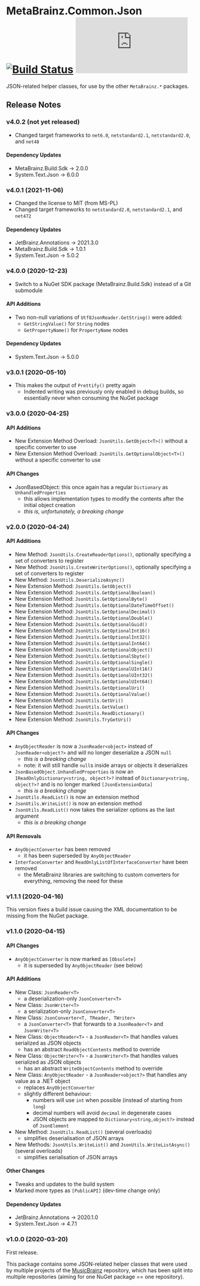 # MetaBrainz.Common.Json [![Build Status](https://img.shields.io/appveyor/build/zastai/metabrainz-common-json)](https://ci.appveyor.com/project/Zastai/metabrainz-common-json) [![NuGet Version](https://img.shields.io/nuget/v/MetaBrainz.Common.Json)](https://www.nuget.org/packages/MetaBrainz.Common.Json)

JSON-related helper classes, for use by the other `MetaBrainz.*` packages.

## Release Notes

### v4.0.2 (not yet released)

- Changed target frameworks to `net6.0`, `netstandard2.1`, `netstandard2.0`, and `net48`

#### Dependency Updates

- MetaBrainz.Build.Sdk → 2.0.0
- System.Text.Json → 6.0.0

### v4.0.1 (2021-11-06)

- Changed the license to MIT (from MS-PL)
- Changed target frameworks to `netstandard2.0`, `netstandard2.1`, and `net472`

#### Dependency Updates

- JetBrainz.Annotations → 2021.3.0
- MetaBrainz.Build.Sdk → 1.0.1
- System.Text.Json → 5.0.2

### v4.0.0 (2020-12-23)

- Switch to a NuGet SDK package (MetaBrainz.Build.Sdk) instead of a Git submodule

#### API Additions

- Two non-null variations of `Utf8JsonReader.GetString()` were added:
  - `GetStringValue()` for `String` nodes
  - `GetPropertyName()` for `PropertyName` nodes

#### Dependency Updates

- System.Text.Json → 5.0.0

### v3.0.1 (2020-05-10)

- This makes the output of `Prettify()` pretty again
  - Indented writing was previously only enabled in debug builds, so essentially never when consuming the NuGet package

### v3.0.0 (2020-04-25)

#### API Additions

- New Extension Method Overload: `JsonUtils.GetObject<T>()` without a specific converter to use
- New Extension Method Overload: `JsonUtils.GetOptionalObject<T>()` without a specific converter to use

#### API Changes

- JsonBasedObject: this once again has a regular `Dictionary` as `UnhandledProperties`
  - this allows implementation types to modify the contents after the initial object creation
  - *this is, unfortunately, a breaking change*

### v2.0.0 (2020-04-24)

#### API Additions

- New Method: `JsonUtils.CreateReaderOptions()`, optionally specifying a set of converters to register
- New Method: `JsonUtils.CreateWriterOptions()`, optionally specifying a set of converters to register
- New Method: `JsonUtils.DeserializeAsync()`
- New Extension Method: `JsonUtils.GetObject()`
- New Extension Method: `JsonUtils.GetOptionalBoolean()`
- New Extension Method: `JsonUtils.GetOptionalByte()`
- New Extension Method: `JsonUtils.GetOptionalDateTimeOffset()`
- New Extension Method: `JsonUtils.GetOptionalDecimal()`
- New Extension Method: `JsonUtils.GetOptionalDouble()`
- New Extension Method: `JsonUtils.GetOptionalGuid()`
- New Extension Method: `JsonUtils.GetOptionalInt16()`
- New Extension Method: `JsonUtils.GetOptionalInt32()`
- New Extension Method: `JsonUtils.GetOptionalInt64()`
- New Extension Method: `JsonUtils.GetOptionalObject()`
- New Extension Method: `JsonUtils.GetOptionalSbyte()`
- New Extension Method: `JsonUtils.GetOptionalSingle()`
- New Extension Method: `JsonUtils.GetOptionalUInt16()`
- New Extension Method: `JsonUtils.GetOptionalUInt32()`
- New Extension Method: `JsonUtils.GetOptionalUInt64()`
- New Extension Method: `JsonUtils.GetOptionalUri()`
- New Extension Method: `JsonUtils.GetOptionalValue()`
- New Extension Method: `JsonUtils.GetUri()`
- New Extension Method: `JsonUtils.GetValue()`
- New Extension Method: `JsonUtils.ReadDictionary()`
- New Extension Method: `JsonUtils.TryGetUri()`

#### API Changes

- `AnyObjectReader` is now a `JsonReader<object>` instead of `JsonReader<object?>` and will no longer deserialize a JSON `null`
  - *this is a breaking change*
  - note: it will still handle `null`s inside arrays or objects it deserializes
- `JsonBasedObject.UnhandledProperties` is now an `IReadOnlyDictionary<string, object?>?` instead of `Dictionary<string, object?>?`
  and is no longer marked `[JsonExtensionData]`
  - *this is a breaking change*
- `JsonUtils.ReadList()` is now an extension method
- `JsonUtils.WriteList()` is now an extension method
- `JsonUtils.ReadList()` now takes the serializer options as the last argument
  - *this is a breaking change*

#### API Removals

- `AnyObjectConverter` has been removed
  - it has been superseded by `AnyObjectReader`
- `InterfaceConverter` and `ReadOnlyListOfInterfaceConverter` have been removed
  - the MetaBrainz libraries are switching to custom converters for everything, removing the need for these

### v1.1.1 (2020-04-16)

This version fixes a build issue causing the XML documentation to be missing from the NuGet package.

### v1.1.0 (2020-04-15)

#### API Changes

- `AnyObjectConverter` is now marked as `[Obsolete]`
  - it is superseded by `AnyObjectReader` (see below)

#### API Additions

- New Class: `JsonReader<T>`
  - a deserialization-only `JsonConverter<T>`
- New Class: `JsonWriter<T>`
  - a serialization-only `JsonConverter<T>`
- New Class: `JsonConverter<T, TReader, TWriter>`
  - a `JsonConverter<T>` that forwards to a `JsonReader<T>` and `JsonWriter<T>`
- New Class: `ObjectReader<T>` - a `JsonReader<T>` that handles values serialized as JSON objects
  - has an abstract `ReadObjectContents` method to override
- New Class: `ObjectWriter<T>` - a `JsonWriter<T>` that handles values serialized as JSON objects
  - has an abstract `WriteObjectContents` method to override
- New Class: `AnyObjectReader` - a `JsonReader<object?>` that handles any value as a .NET object
  - replaces `AnyObjectConverter`
  - slightly different behaviour:
    - numbers will use `int` when possible (instead of starting from `long`)
    - decimal numbers will avoid `decimal` in degenerate cases
    - JSON objects are mapped to `Dictionary<string,object?>` instead of `JsonElement`
- New Method: `JsonUtils.ReadList()` (several overloads)
  - simplifies deserialisation of JSON arrays
- New Methods: `JsonUtils.WriteList()` and `JsonUtils.WriteListAsync()` (several overloads)
  - simplifies serialisation of JSON arrays

#### Other Changes

- Tweaks and updates to the build system
- Marked more types as `[PublicAPI]` (dev-time change only)

#### Dependency Updates

- JetBrainz.Annotations → 2020.1.0
- System.Text.Json → 4.7.1

### v1.0.0 (2020-03-20)

First release.

This package contains some JSON-related helper classes that were used by multiple projects of
the [MusicBrainz](https://github.com/Zastai/MusicBrainz) repository, which has been split into
multiple repositories (aiming for one NuGet package == one repository).

